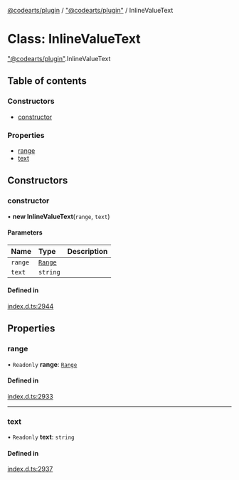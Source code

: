 [@codearts/plugin](../README.md) / ["@codearts/plugin"](../modules/_codearts_plugin_.md) / InlineValueText

# Class: InlineValueText

["@codearts/plugin"](../modules/_codearts_plugin_.md).InlineValueText

## Table of contents

### Constructors

- [constructor](codearts_plugin_.InlineValueText.md#constructor)

### Properties

- [range](codearts_plugin_.InlineValueText.md#range)
- [text](codearts_plugin_.InlineValueText.md#text)

## Constructors

### constructor

• **new InlineValueText**(`range`, `text`)

#### Parameters

| Name | Type | Description |
| :------ | :------ | :------ |
| `range` | [`Range`](codearts_plugin_.Range.md) |  |
| `text` | `string` |  |

#### Defined in

[index.d.ts:2944](https://github.com/huaweicloud/cloudide-plugin-api/blob/d4de966/index.d.ts#L2944)

## Properties

### range

• `Readonly` **range**: [`Range`](codearts_plugin_.Range.md)

#### Defined in

[index.d.ts:2933](https://github.com/huaweicloud/cloudide-plugin-api/blob/d4de966/index.d.ts#L2933)

___

### text

• `Readonly` **text**: `string`

#### Defined in

[index.d.ts:2937](https://github.com/huaweicloud/cloudide-plugin-api/blob/d4de966/index.d.ts#L2937)
